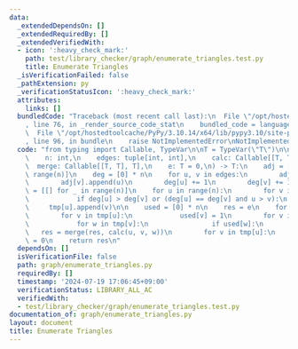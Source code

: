 ```yaml
---
data:
  _extendedDependsOn: []
  _extendedRequiredBy: []
  _extendedVerifiedWith:
  - icon: ':heavy_check_mark:'
    path: test/library_checker/graph/enumerate_triangles.test.py
    title: Enumerate Triangles
  _isVerificationFailed: false
  _pathExtension: py
  _verificationStatusIcon: ':heavy_check_mark:'
  attributes:
    links: []
  bundledCode: "Traceback (most recent call last):\n  File \"/opt/hostedtoolcache/PyPy/3.10.14/x64/lib/pypy3.10/site-packages/onlinejudge_verify/documentation/build.py\"\
    , line 76, in _render_source_code_stat\n    bundled_code = language.bundle(\n\
    \  File \"/opt/hostedtoolcache/PyPy/3.10.14/x64/lib/pypy3.10/site-packages/onlinejudge_verify/languages/python.py\"\
    , line 96, in bundle\n    raise NotImplementedError\nNotImplementedError\n"
  code: "from typing import Callable, TypeVar\n\nT = TypeVar(\"T\")\n\n\ndef enumerate_triangles(\n\
    \    n: int,\n    edges: tuple[int, int],\n    calc: Callable[[T, T], T],\n  \
    \  merge: Callable[[T, T], T],\n    e: T = 0,\n) -> T:\n    adj = [[] for _ in\
    \ range(n)]\n    deg = [0] * n\n    for u, v in edges:\n        adj[u].append(v)\n\
    \        adj[v].append(u)\n        deg[u] += 1\n        deg[v] += 1\n\n    tmp\
    \ = [[] for _ in range(n)]\n    for u in range(n):\n        for v in adj[u]:\n\
    \            if deg[u] > deg[v] or (deg[u] == deg[v] and u > v):\n           \
    \     tmp[u].append(v)\n\n    used = [0] * n\n    res = e\n    for u in range(n):\n\
    \        for v in tmp[u]:\n            used[v] = 1\n        for v in tmp[u]:\n\
    \            for w in tmp[v]:\n                if used[w]:\n                 \
    \   res = merge(res, calc(u, v, w))\n        for v in tmp[u]:\n            used[v]\
    \ = 0\n    return res\n"
  dependsOn: []
  isVerificationFile: false
  path: graph/enumerate_triangles.py
  requiredBy: []
  timestamp: '2024-07-19 17:06:45+09:00'
  verificationStatus: LIBRARY_ALL_AC
  verifiedWith:
  - test/library_checker/graph/enumerate_triangles.test.py
documentation_of: graph/enumerate_triangles.py
layout: document
title: Enumerate Triangles
---
```

